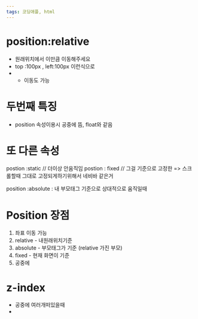 ```yaml
---
tags: 코딩애플, html
---
```

# position:relative

- 원래위치에서 이만큼 이동해주세요
- top :100px , left:100px 이런식으로
- - 이동도 가능

# 두번째 특징

- position 속성이용시 공중에 뜸, float와 같음

# 또 다른 속성

postion :static // 더이상 안움직임
postion : fixed // 그걸 기준으로 고정한
=> 스크롤할때 그대로 고정되게하기위해서
네비바 같은거

position :absolute : 내 부모태그 기준으로 상대적으로 움직일때


# Position 장점

1. 좌표 이동 가능
2. relative - 내원래위치기준
3. absolute - 부모태그가 기준 (relative 가진 부모)
4. fixed - 현재 화면이 기준
5. 공중에



# z-index

- 공중에 여러개떠있을때
- 